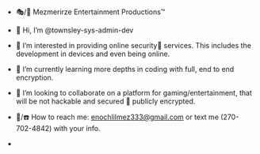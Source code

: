  - 🎭/🎥 Mezmerirze Entertainment Productions™

- 👋 Hi, I’m @townsley-sys-admin-dev 
- 👀 I’m interested in providing online security🔐 services. This includes the development in devices and even being online.
- 🌱 I’m currently learning more depths in coding with full, end to end encryption.
- 💞️ I’m looking to collaborate on a platform for gaming/entertainment, that will be not hackable and secured 🔐 publicly encrypted.
- 📧/☎️ How to reach me: enochlilmez333@gmail.com or text me (270-702-4842) with your info.
- 
<!---
townsley-sys-admin-dev/townsley-sys-admin-dev is a ✨ special ✨ repository because its `README.md` (this file) appears on your GitHub profile.
You can click the Preview link to take a look at your changes.
--->
   
